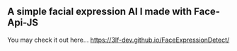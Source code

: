 ## A simple facial expression AI I made with Face-Api-JS

You may check it out here...
https://3lf-dev.github.io/FaceExpressionDetect/
